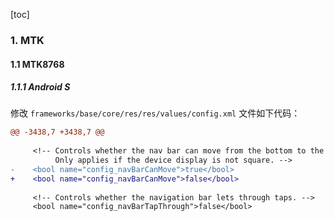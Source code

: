 [toc]

### 1. MTK

#### 1.1 MTK8768

##### 1.1.1 Android S

修改 `frameworks/base/core/res/res/values/config.xml` 文件如下代码：

```diff
@@ -3438,7 +3438,7 @@
 
     <!-- Controls whether the nav bar can move from the bottom to the side in landscape.
          Only applies if the device display is not square. -->
-    <bool name="config_navBarCanMove">true</bool>
+    <bool name="config_navBarCanMove">false</bool>
 
     <!-- Controls whether the navigation bar lets through taps. -->
     <bool name="config_navBarTapThrough">false</bool>
```

